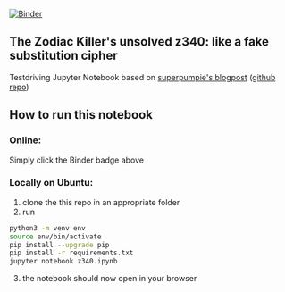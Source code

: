 [![Binder](https://mybinder.org/badge.svg)](https://mybinder.org/v2/gh/Sasja/z340/master?filepath=z340.ipynb)

## The Zodiac Killer's unsolved z340: like a fake substitution cipher
Testdriving Jupyter Notebook based on [superpumpie's blogpost](http://tsjuzek.com/blog/z340.html) ([github repo](https://github.com/superpumpie/z340))

## How to run this notebook
### Online:
Simply click the Binder badge above

### Locally on Ubuntu:
1. clone the this repo in an appropriate folder
2. run
```bash
python3 -m venv env
source env/bin/activate
pip install --upgrade pip
pip install -r requirements.txt
jupyter notebook z340.ipynb
```
3. the notebook should now open in your browser
